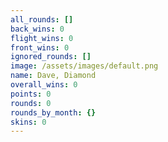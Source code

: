 ```yaml
---
all_rounds: []
back_wins: 0
flight_wins: 0
front_wins: 0
ignored_rounds: []
image: /assets/images/default.png
name: Dave, Diamond
overall_wins: 0
points: 0
rounds: 0
rounds_by_month: {}
skins: 0
---
```

